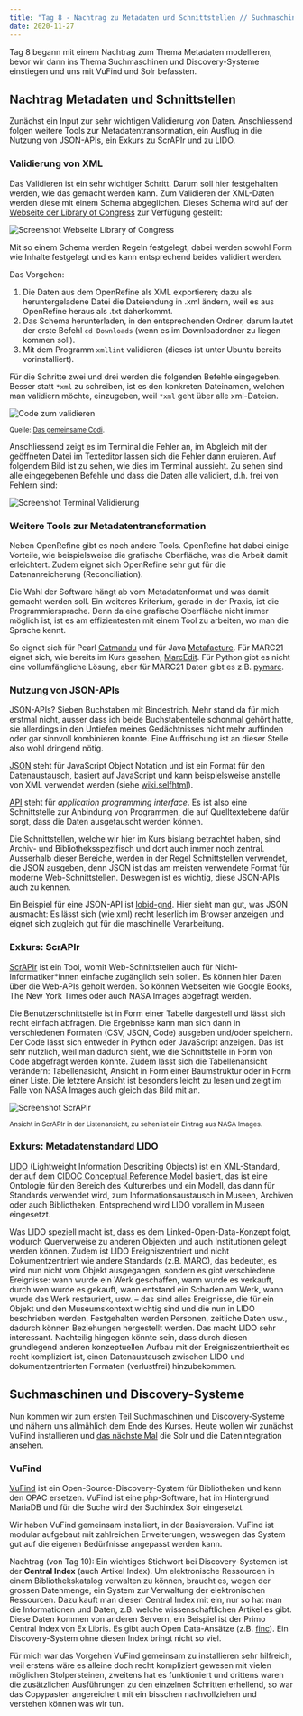 ```yaml
---
title: "Tag 8 - Nachtrag zu Metadaten und Schnittstellen // Suchmaschinen und Discovery-Systeme, Teil 1"
date: 2020-11-27
---
```


Tag 8 begann mit einem Nachtrag zum Thema Metadaten modellieren, bevor wir dann ins Thema Suchmaschinen und Discovery-Systeme einstiegen und uns mit VuFind und Solr befassten.


## Nachtrag Metadaten und Schnittstellen
Zunächst ein Input zur sehr wichtigen Validierung von Daten. Anschliessend folgen weitere Tools zur Metadatentransormation, ein Ausflug in die Nutzung von JSON-APIs, ein Exkurs zu ScrAPIr und zu LIDO.


### Validierung von XML
Das Validieren ist ein sehr wichtiger Schritt. Darum soll hier festgehalten werden, wie das gemacht werden kann. Zum Validieren der XML-Daten werden diese mit einem Schema abgeglichen. Dieses Schema wird auf der [Webseite der Library of Congress](http://www.loc.gov/standards/marcxml/) zur Verfügung gestellt:

![Screenshot Webseite Library of Congress](https://pad.gwdg.de/uploads/upload_df5eccd1afebd4b2add1e34f7ae2708a.png)

Mit so einem Schema werden Regeln festgelegt, dabei werden sowohl Form wie Inhalte festgelegt und es kann entsprechend beides validiert werden.

Das Vorgehen:

1. Die Daten aus dem OpenRefine als XML exportieren; dazu als heruntergeladene Datei die Dateiendung in .xml ändern, weil es aus OpenRefine heraus als .txt daherkommt.
2. Das Schema herunterladen, in den entsprechenden Ordner, darum lautet der erste Befehl `cd Downloads` (wenn es im Downloadordner zu liegen kommen soll).
3. Mit dem Programm `xmllint` validieren (dieses ist unter Ubuntu bereits vorinstalliert).

Für die Schritte zwei und drei werden die folgenden Befehle eingegeben. Besser statt `*xml` zu schreiben, ist es den konkreten Dateinamen, welchen man validiern möchte, einzugeben, weil `*xml` geht über alle xml-Dateien.

![Code zum validieren](https://pad.gwdg.de/uploads/upload_a7c4663a7b042b22b0d8419bd2b6fbf9.png)

<small>Quelle: [Das gemeinsame Codi](https://pad.gwdg.de/ywogyRNTQ_CTg9PvrQywsQ?view).</small>

Anschliessend zeigt es im Terminal die Fehler an, im Abgleich mit der geöffneten Datei im Texteditor lassen sich die Fehler dann eruieren.
Auf folgendem Bild ist zu sehen, wie dies im Terminal aussieht. Zu sehen sind alle eingegebenen Befehle und dass die Daten alle validiert, d.h. frei von Fehlern sind:

![Screenshot Terminal Validierung](https://pad.gwdg.de/uploads/upload_5137cf49a403d9b3fc724845cca0d205.png)


### Weitere Tools zur Metadatentransformation
Neben OpenRefine gibt es noch andere Tools. OpenRefine hat dabei einige Vorteile, wie beispielsweise die grafische Oberfläche, was die Arbeit damit erleichtert. Zudem eignet sich OpenRefine sehr gut für die Datenanreicherung (Reconciliation).

Die Wahl der Software hängt ab vom Metadatenformat und was damit gemacht werden soll. Ein weiteres Kriterium, gerade in der Praxis, ist die Programmiersprache. Denn da eine grafische Oberfläche nicht immer möglich ist, ist es am effizientesten mit einem Tool zu arbeiten, wo man die Sprache kennt.

So eignet sich für Pearl [Catmandu](https://librecat.org/) und für Java [Metafacture](https://github.com/metafacture/metafacture-core). Für MARC21 eignet sich, wie bereits im Kurs gesehen, [MarcEdit](https://marcedit.reeset.net/). Für Python gibt es nicht eine vollumfängliche Lösung, aber für MARC21 Daten gibt es z.B. [pymarc](https://pymarc.readthedocs.io/en/latest/).


### Nutzung von JSON-APIs
JSON-APIs? Sieben Buchstaben mit Bindestrich. Mehr stand da für mich erstmal nicht, ausser dass ich beide Buchstabenteile schonmal gehört hatte, sie allerdings in den Untiefen meines Gedächtnisses nicht mehr auffinden oder gar sinnvoll kombinieren konnte. Eine Auffrischung ist an dieser Stelle also wohl dringend nötig.

[JSON](https://www.json.org/json-de.html) steht für JavaScript Object Notation und ist ein Format für den Datenaustausch, basiert auf JavaScript und kann beispielsweise anstelle von XML verwendet werden (siehe [wiki.selfhtml](https://wiki.selfhtml.org/wiki/JSON)).

[API](https://de.wikipedia.org/wiki/Programmierschnittstelle) steht für *application programming interface*. Es ist also eine Schnittstelle zur Anbindung von Programmen, die auf Quelltextebene dafür sorgt, dass die Daten ausgetauscht werden können.

Die Schnittstellen, welche wir hier im Kurs bislang betrachtet haben, sind Archiv- und Bibliotheksspezifisch und dort auch immer noch zentral. Ausserhalb dieser Bereiche, werden in der Regel Schnittstellen verwendet, die JSON ausgeben, denn JSON ist das am meisten verwendete Format für moderne Web-Schnittstellen. Deswegen ist es wichtig, diese JSON-APIs auch zu kennen.

Ein Beispiel für eine JSON-API ist [lobid-gnd](https://lobid.org/gnd/api). Hier sieht man gut, was JSON ausmacht: Es lässt sich (wie xml) recht leserlich im Browser anzeigen und eignet sich zugleich gut für die maschinelle Verarbeitung.


### Exkurs: ScrAPIr
[ScrAPIr](https://scrapir.org/) ist ein Tool, womit Web-Schnittstellen auch für Nicht-Informatiker\*innen einfache zugänglich sein sollen. Es können hier Daten über die Web-APIs geholt werden. So können Webseiten wie Google Books, The New York Times oder auch NASA Images abgefragt werden.

Die Benutzerschnittstelle ist in Form einer Tabelle dargestell und lässt sich recht einfach abfragen. Die Ergebnisse kann man sich dann in verschiedenen Formaten (CSV, JSON, Code) ausgeben und/oder speichern. Der Code lässt sich entweder in Python oder JavaScript anzeigen. Das ist sehr nützlich, weil man dadurch sieht, wie die Schnittstelle in Form von Code abgefragt werden könnte. Zudem lässt sich die Tabellenansicht verändern: Tabellenasicht, Ansicht in Form einer Baumstruktur oder in Form einer Liste. Die letztere Ansicht ist besonders leicht zu lesen und zeigt im Falle von NASA Images auch gleich das Bild mit an.

![Screenshot ScrAPIr](https://pad.gwdg.de/uploads/upload_2c181b2367766ff28855d04dc76ddfb6.png)

<small>Ansicht in ScrAPIr in der Listenansicht, zu sehen ist ein Eintrag aus NASA Images.</small>

### Exkurs: Metadatenstandard LIDO
[LIDO](https://de.wikipedia.org/wiki/Lightweight_Information_Describing_Objects) (Lightweight Information Describing Objects) ist ein XML-Standard, der auf dem [CIDOC Conceptual Reference Model](http://www.cidoc-crm.org/) basiert, das ist eine Ontologie für den Bereich des Kulturerbes und ein Modell, das dann für Standards verwendet wird, zum Informationsaustausch in Museen, Archiven oder auch Bibliotheken. Entsprechend wird LIDO vorallem in Museen eingesetzt.

Was LIDO speziell macht ist, dass es dem Linked-Open-Data-Konzept folgt, wodurch Querverweise zu anderen Objekten und auch Institutionen gelegt werden können. Zudem ist LIDO Ereigniszentriert und nicht Dokumentzentriert wie andere Standards (z.B. MARC), das bedeutet, es wird nun nicht vom Objekt ausgegangen, sondern es gibt verschiedene Ereignisse: wann wurde ein Werk geschaffen, wann wurde es verkauft, durch wen wurde es gekauft, wann entstand ein Schaden am Werk, wann wurde das Werk restauriert, usw. – das sind alles Ereignisse, die für ein Objekt und den Museumskontext wichtig sind und die nun in LIDO beschrieben werden. Festgehalten werden Personen, zeitliche Daten usw., dadurch können Beziehungen hergestellt werden. Das macht LIDO sehr interessant. Nachteilig hingegen könnte sein, dass durch diesen grundlegend anderen konzeptuellen Aufbau mit der Ereigniszentriertheit es recht kompliziert ist, einen Datenaustausch zwischen LIDO und dokumentzentrierten Formaten (verlustfrei) hinzubekommen.


## Suchmaschinen und Discovery-Systeme
Nun kommen wir zum ersten Teil Suchmaschinen und Discovery-Systeme und nähern uns allmählich dem Ende des Kurses. Heute wollen wir zunächst VuFind installieren und [das nächste Mal](https://thanjoan.github.io/lerntagebuch_bain/2020/12/11/tag-9.html) die Solr und die Datenintegration ansehen.

### VuFind
[VuFind](https://vufind.org/vufind/) ist ein Open-Source-Discovery-System für Bibliotheken und kann den OPAC ersetzen. VuFind ist eine php-Software, hat im Hintergrund MariaDB und für die Suche wird der Suchindex Solr eingesetzt.

Wir haben VuFind gemeinsam installiert, in der Basisversion. VuFind ist modular aufgebaut mit zahlreichen Erweiterungen, weswegen das System gut auf die eigenen Bedürfnisse angepasst werden kann.

Nachtrag (von Tag 10): Ein wichtiges Stichwort bei Discovery-Systemen ist der **Central Index** (auch Artikel Index). Um elektronische Ressourcen in einem Bibliothekskatalog verwalten zu können, braucht es, wegen der grossen Datenmenge, ein System zur Verwaltung der elektronischen Ressourcen. Dazu kauft man diesen Central Index mit ein, nur so hat man die Informationen und Daten, z.B. welche wissenschaftlichen Artikel es gibt. Diese Daten kommen von anderen Servern, ein Beispiel ist der Primo Central Index von Ex Libris. Es gibt auch Open Data-Ansätze (z.B. [finc](https://finc.info/)). Ein Discovery-System ohne diesen Index bringt nicht so viel.

Für mich war das Vorgehen VuFind gemeinsam zu installieren sehr hilfreich, weil erstens wäre es alleine doch recht kompliziert gewesen mit vielen möglichen Stolpersteinen, zweitens hat es funktioniert und drittens waren die zusätzlichen Ausführungen zu den einzelnen Schritten erhellend, so war das Copypasten angereichert mit ein bisschen nachvollziehen und verstehen können was wir tun.





